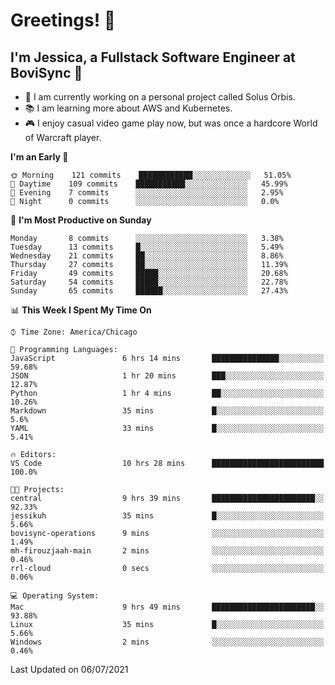 # Greetings! 🧠

## I'm Jessica, a Fullstack Software Engineer at BoviSync 🐄

- 🌟 I am currently working on a personal project called Solus Orbis.
- 📚 I am learning more about AWS and Kubernetes.
- 🎮 I enjoy casual video game play now, but was once a hardcore World of Warcraft player.

<!--START_SECTION:waka-->
**I'm an Early 🐤** 

```text
🌞 Morning    121 commits    ████████████░░░░░░░░░░░░░   51.05% 
🌆 Daytime    109 commits    ███████████░░░░░░░░░░░░░░   45.99% 
🌃 Evening    7 commits      ░░░░░░░░░░░░░░░░░░░░░░░░░   2.95% 
🌙 Night      0 commits      ░░░░░░░░░░░░░░░░░░░░░░░░░   0.0%

```
📅 **I'm Most Productive on Sunday** 

```text
Monday       8 commits      ░░░░░░░░░░░░░░░░░░░░░░░░░   3.38% 
Tuesday      13 commits     █░░░░░░░░░░░░░░░░░░░░░░░░   5.49% 
Wednesday    21 commits     ██░░░░░░░░░░░░░░░░░░░░░░░   8.86% 
Thursday     27 commits     ██░░░░░░░░░░░░░░░░░░░░░░░   11.39% 
Friday       49 commits     █████░░░░░░░░░░░░░░░░░░░░   20.68% 
Saturday     54 commits     █████░░░░░░░░░░░░░░░░░░░░   22.78% 
Sunday       65 commits     ██████░░░░░░░░░░░░░░░░░░░   27.43%

```


📊 **This Week I Spent My Time On** 

```text
⌚︎ Time Zone: America/Chicago

💬 Programming Languages: 
JavaScript               6 hrs 14 mins       ███████████████░░░░░░░░░░   59.68% 
JSON                     1 hr 20 mins        ███░░░░░░░░░░░░░░░░░░░░░░   12.87% 
Python                   1 hr 4 mins         ██░░░░░░░░░░░░░░░░░░░░░░░   10.26% 
Markdown                 35 mins             █░░░░░░░░░░░░░░░░░░░░░░░░   5.6% 
YAML                     33 mins             █░░░░░░░░░░░░░░░░░░░░░░░░   5.41%

🔥 Editors: 
VS Code                  10 hrs 28 mins      █████████████████████████   100.0%

🐱‍💻 Projects: 
central                  9 hrs 39 mins       ███████████████████████░░   92.33% 
jessikuh                 35 mins             █░░░░░░░░░░░░░░░░░░░░░░░░   5.66% 
bovisync-operations      9 mins              ░░░░░░░░░░░░░░░░░░░░░░░░░   1.49% 
mh-firouzjaah-main       2 mins              ░░░░░░░░░░░░░░░░░░░░░░░░░   0.46% 
rrl-cloud                0 secs              ░░░░░░░░░░░░░░░░░░░░░░░░░   0.06%

💻 Operating System: 
Mac                      9 hrs 49 mins       ███████████████████████░░   93.88% 
Linux                    35 mins             █░░░░░░░░░░░░░░░░░░░░░░░░   5.66% 
Windows                  2 mins              ░░░░░░░░░░░░░░░░░░░░░░░░░   0.46%

```


 Last Updated on 06/07/2021
<!--END_SECTION:waka-->

<!--
**jessikuh/jessikuh** is a ✨ _special_ ✨ repository because its `README.md` (this file) appears on your GitHub profile.

Here are some ideas to get you started:

- 🔭 I’m currently working on ...
- 🌱 I’m currently learning ...
- 👯 I’m looking to collaborate on ...
- 🤔 I’m looking for help with ...
- 💬 Ask me about ...
- 📫 How to reach me: ...
- 😄 Pronouns: ...
- ⚡ Fun fact: ...
-->

